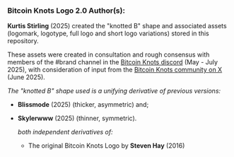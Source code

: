 ### Bitcoin Knots Logo 2.0 Author(s): 

**Kurtis Stirling** (2025) created the "knotted B" shape and associated assets (logomark, logotype, full logo and short logo variations) stored in this repository.

These assets were created in consultation and rough consensus with members of the #brand channel in the [Bitcoin Knots discord](https://discord.gg/dbGqmZyc) (May - July 2025), with consideration of input from the [Bitcoin Knots community on X](https://x.com/Kurtis_NZ/status/1930023241080525238?t=1doDwyJKwF3be7s-4O--1Q&s=09) (June 2025).


_The "knotted B" shape used is a unifying derivative of previous versions:_

- **Blissmode** (2025) (thicker, asymmetric) and;
- **Skylerwww** (2025) (thinner, symmetric).

  _both independent derivatives of:_
  
  - The original Bitcoin Knots Logo by **Steven Hay** (2016)


